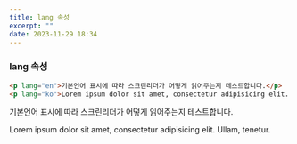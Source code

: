 ```yaml
---
title: lang 속성
excerpt: ""
date: 2023-11-29 18:34
---
```


### lang 속성

```html
<p lang="en">기본언어 표시에 따라 스크린리더가 어떻게 읽어주는지 테스트합니다.</p>
<p lang="ko">Lorem ipsum dolor sit amet, consectetur adipisicing elit. Ullam, tenetur.</p>
```

<p lang="en">기본언어 표시에 따라 스크린리더가 어떻게 읽어주는지 테스트합니다.</p>
<p lang="ko">Lorem ipsum dolor sit amet, consectetur adipisicing elit. Ullam, tenetur.</p>